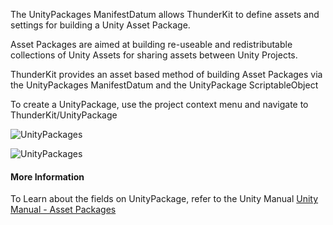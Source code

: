 The UnityPackages ManifestDatum allows ThunderKit to define assets and settings for building a Unity Asset Package.

Asset Packages are aimed at building re-useable and redistributable collections of Unity Assets for sharing assets between Unity Projects.

ThunderKit provides an asset based method of building Asset Packages via the UnityPackages ManifestDatum and the UnityPackage ScriptableObject

To create a UnityPackage, use the project context menu and navigate to ThunderKit/UnityPackage

![UnityPackages](Packages/com.passivepicasso.thunderkit/Documentation/graphics/UnityPackageDatum.png)

![UnityPackages](Packages/com.passivepicasso.thunderkit/Documentation/graphics/UnityPackage.png)

#### More Information

To Learn about the fields on UnityPackage, refer to the Unity Manual
[Unity Manual - Asset Packages](https://docs.unity3d.com/2018.4/Documentation/Manual/AssetPackages.html)